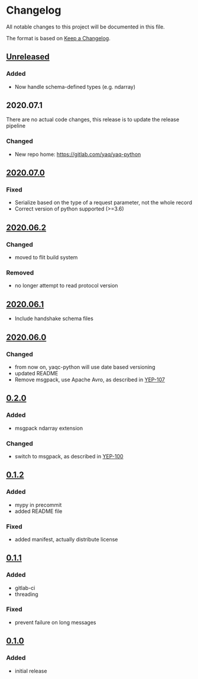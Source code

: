 # Changelog
All notable changes to this project will be documented in this file.

The format is based on [Keep a Changelog](https://keepachangelog.com/).

## [Unreleased]

### Added
- Now handle schema-defined types (e.g. ndarray)

## 2020.07.1

There are no actual code changes, this release is to update the release pipeline

### Changed
- New repo home: https://gitlab.com/yaq/yaq-python

## [2020.07.0]

### Fixed
- Serialize based on the type of a request parameter, not the whole record
- Correct version of python supported (>=3.6)

## [2020.06.2]

### Changed
- moved to flit build system

### Removed
- no longer attempt to read protocol version

## [2020.06.1]
- Include handshake schema files

## [2020.06.0]

### Changed
- from now on, yaqc-python will use date based versioning
- updated README
- Remove msgpack, use Apache Avro, as described in [YEP-107](https://yeps.yaq.fyi/107)

## [0.2.0]

### Added
- msgpack ndarray extension

### Changed
- switch to msgpack, as described in [YEP-100](https://yeps.yaq.fyi/100)

## [0.1.2]

### Added
- mypy in precommit
- added README file

### Fixed
- added manifest, actually distribute license

## [0.1.1]

### Added
- gitlab-ci
- threading

### Fixed
- prevent failure on long messages

## [0.1.0]

### Added
- initial release

[Unreleased]: https://gitlab.com/yaq/yaq-python/-/compare/yaqc-2020.07.1...master
[2020.07.0]: https://gitlab.com/yaq/yaqc-python/-/compare/v2020.06.2...v2020.07.0
[2020.06.2]: https://gitlab.com/yaq/yaqc-python/-/compare/v2020.06.1...v2020.06.2
[2020.06.1]: https://gitlab.com/yaq/yaqc-python/-/compare/v2020.06.0...v2020.06.1
[2020.06.0]: https://gitlab.com/yaq/yaqc-python/-/compare/v0.2.0...v2020.06.0
[0.2.0]: https://gitlab.com/yaq/yaqc-python/-/compare/v0.1.2...v0.2.0
[0.1.2]: https://gitlab.com/yaq/yaqc-python/-/compare/v0.1.1...v0.1.2
[0.1.1]: https://gitlab.com/yaq/yaqc-python/-/compare/v0.1.0...v0.1.1
[0.1.0]: https://gitlab.com/yaq/yaqc-python/-/tags/v0.1.0
